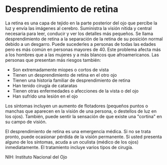 Desprendimiento de retina
=========================


La retina es una capa de tejido en la parte posterior del ojo que percibe la luz y envía las imágenes al cerebro. Suministra la visión nítida y central necesaria para leer, conducir y ver los detalles más pequeños. Se llama desprendimiento de retina a la separación de la retina de su posición normal debido a un desgarro. Puede sucederles a personas de todas las edades pero es más común en personas mayores de 40. Este problema afecta más a los hombres que a las mujeres y a más blancos que afroamericanos. Las personas que presentan más riesgos también:

* Son extremadamente miopes o cortos de vista
* Tienen un desprendimiento de retina en el otro ojo
* Tienen una historia familiar de desprendimiento de retina
* Han tenido cirugía de cataratas
* Tienen otras enfermedades o afecciones de la vista o del ojo
* Han sufrido una lesión en el ojo


Los síntomas incluyen un aumento de flotadores (pequeños puntos o manchas que aparecen en la visión de una persona, o destellos de luz en los ojos). También, puede sentir la sensación de que existe una "cortina" en su campo de visión. 


El desprendimiento de retina es una emergencia médica. Si no se trata pronto, puede ocasionar pérdida de la visión permanente. Si usted presenta alguno de los síntomas, acuda a un oculista (médico de los ojos) inmediatamente. El tratamiento incluye varios tipos de cirugía. 


NIH: Instituto Nacional del Ojo 


